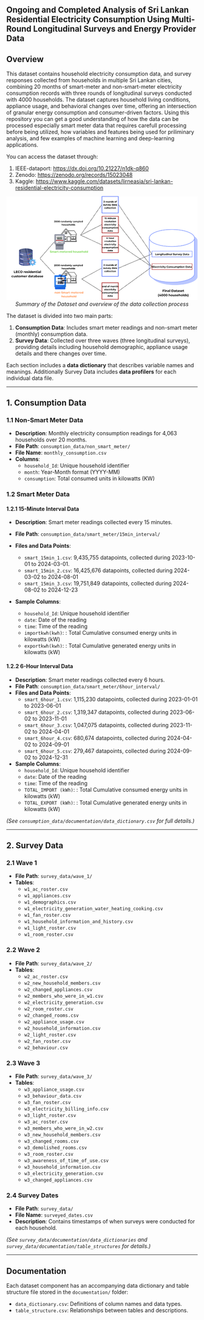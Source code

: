 ## Ongoing and Completed Analysis of Sri Lankan Residential Electricity Consumption Using Multi-Round Longitudinal Surveys and Energy Provider Data

## Overview

This dataset contains household electricity consumption data, and survey responses collected from households in multiple Sri Lankan cities, combining 20 months of smart-meter and non-smart-meter electricity consumption records with three rounds of longitudinal surveys conducted with 4000 households. The dataset captures household living conditions, appliance usage, and behavioral changes over time, offering an intersection of granular energy consumption and consumer-driven factors. Using this repository you can get a good understanding of how the data can be processed especially smart meter data that requires carefull processing before being utilized, how variables and features being used for priliminary analysis, and few examples of machine learning and deep-learning applications.

You can access the dataset through:

1. IEEE-dataport: https://dx.doi.org/10.21227/n1dk-q860
2. Zenodo: https://zenodo.org/records/15023048
3. Kaggle: https://www.kaggle.com/datasets/lirneasia/sri-lankan-residential-electricity-consumption


<p align="center">
  <img src="output_graphs/dataset_summary.png" alt="Dataset_summary" width="600"/>
  <br>
  <em>Summary of the Dataset and overview of the data collection process</em>
</p>


The dataset is divided into two main parts:

1. **Consumption Data**: Includes smart meter readings and non-smart meter (monthly) consumption data.
2. **Survey Data**: Collected over three waves (three longitudinal surveys), providing details including household demographic, appliance usage details and there changes over time.

Each section includes a **data dictionary** that describes variable names and meanings. Additionally Survey Data includes **data profilers** for each individual data file.

---

## 1. Consumption Data
### 1.1 Non-Smart Meter Data
- **Description**: Monthly electricity consumption readings for 4,063 households over 20 months.
- **File Path**: `consumption_data/non_smart_meter/`
- **File Name**: `monthly_consumption.csv`
- **Columns**:
  - `household_Id`: Unique household identifier
  - `month`: Year-Month format (YYYY-MM)
  - `consumption`: Total consumed units in kilowatts (KW)
  
### 1.2 Smart Meter Data
#### 1.2.1 15-Minute Interval Data
- **Description**: Smart meter readings collected every 15 minutes.
- **File Path**: `consumption_data/smart_meter/15min_interval/`
- **Files and Data Points**:
  - `smart_15min_1.csv`: 9,435,755 datapoints, collected during 2023-10-01 to 2024-03-01.
  - `smart_15min_2.csv`: 16,425,676 datapoints, collected during 2024-03-02 to 2024-08-01 
  - `smart_15min_3.csv`: 19,751,849 datapoints, collected during 2024-08-02 to 2024-12-23

- **Sample Columns**:
  - `household_Id`: Unique household identifier
  - `date`: Date of the reading
  - `time`: Time of the reading
  - `importkwh(kwh)`: : Total Cumulative consumed energy units in kilowatts (kW)
  - `exportkwh(kwh)`: : Total Cumulative generated energy units in kilowatts (kW)

#### 1.2.2 6-Hour Interval Data
- **Description**: Smart meter readings collected every 6 hours.
- **File Path**: `consumption_data/smart_meter/6hour_interval/`
- **Files and Data Points**:
  - `smart_6hour_1.csv`: 1,115,230 datapoints, collected during 2023-01-01 to 2023-06-01
  - `smart_6hour_2.csv`: 1,319,347 datapoints, collected during 2023-06-02 to 2023-11-01
  - `smart_6hour_3.csv`: 1,047,075 datapoints, collected during 2023-11-02 to 2024-04-01
  - `smart_6hour_4.csv`: 680,674 datapoints, collected during 2024-04-02 to 2024-09-01
  - `smart_6hour_5.csv`: 279,467 datapoints, collected during 2024-09-02 to 2024-12-31
- **Sample Columns**:
  - `household_Id`: Unique household identifier
  - `date`: Date of the reading
  - `time`: Time of the reading
  - `TOTAL_IMPORT (kWh)`: : Total Cumulative consumed energy units in kilowatts (kW)
  - `TOTAL_EXPORT (kWh)`: : Total Cumulative generated energy units in kilowatts (kW)

*(See `consumption_data/documentation/data_dictionary.csv` for full details.)*

---

## 2. Survey Data

### 2.1 Wave 1
- **File Path**: `survey_data/wave_1/`
- **Tables**:
  - `w1_ac_roster.csv`
  - `w1_appliances.csv`
  - `w1_demographics.csv`
  - `w1_electricity_generation_water_heating_cooking.csv`
  - `w1_fan_roster.csv`
  - `w1_household_information_and_history.csv`
  - `w1_light_roster.csv`
  - `w1_room_roster.csv`

### 2.2 Wave 2
- **File Path**: `survey_data/wave_2/`
- **Tables**:
  - `w2_ac_roster.csv`
  - `w2_new_household_members.csv`
  - `w2_changed_appliances.csv`
  - `w2_members_who_were_in_w1.csv`
  - `w2_electricity_generation.csv`
  - `w2_room_roster.csv`
  - `w2_changed_rooms.csv`
  - `w2_appliance_usage.csv`
  - `w2_household_information.csv`
  - `w2_light_roster.csv`
  - `w2_fan_roster.csv`
  - `w2_behaviour.csv`

### 2.3 Wave 3
- **File Path**: `survey_data/wave_3/`
- **Tables**:
  - `w3_appliance_usage.csv`
  - `w3_behaviour_data.csv`
  - `w3_fan_roster.csv`
  - `w3_electricity_billing_info.csv`
  - `w3_light_roster.csv`
  - `w3_ac_roster.csv`
  - `w3_members_who_were_in_w2.csv`
  - `w3_new_household_members.csv`
  - `w3_changed_rooms.csv`
  - `w3_demolished_rooms.csv`
  - `w3_room_roster.csv`
  - `w3_awareness_of_time_of_use.csv`
  - `w3_household_information.csv`
  - `w3_electricity_generation.csv`
  - `w3_changed_appliances.csv`

### 2.4 Survey Dates
- **File Path**: `survey_data/`
- **File Name**: `surveyed_dates.csv`
- **Description**: Contains timestamps of when surveys were conducted for each household.

*(See `survey_data/documentation/data_dictionaries` and `survey_data/documentation/table_structures` for details.)*

---

## Documentation
Each dataset component has an accompanying data dictionary and table structure file stored in the `documentation/` folder:
- `data_dictionary.csv`: Definitions of column names and data types.
- `table_structure.csv`: Relationships between tables and descriptions.
